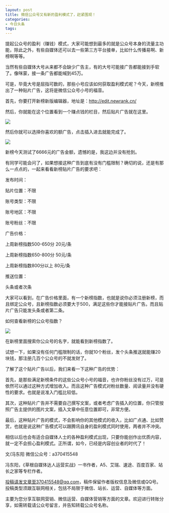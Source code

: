 ```yaml
---
layout: post
title: 微信公众号又有新的盈利模式了，赶紧围观！
categories:
- 今日头条
tags:
---
```

提起公众号的盈利（赚钱）模式，大家可能想到最多的就是公众号本身的流量主功能，除此之外，有些自媒体还可以去一些第三方平台接单，比如什么传播易啊、新榜啊等等。

当然有些自媒体大号从来都不会缺少广告主，有的大号可能接广告都能接到手软了。像咪蒙，接一条广告都能喊到45万。

可是，毕竟大号是屈指可数的，那些小号应该如何获取盈利模式呢？今天，新榜推出了一种贴片广告，这将是微信公众号小号的福音。

首先，你要打开新榜新版编辑器，地址是：http://edit.newrank.cn/

然后，你就能在这个位置看到一个赚点钱的栏目，然后贴片广告就在这里。

![](http://p3.pstatp.com/large/aa100092526a6a3a7b0)

然后你就可以选择你喜欢的额广告，点击插入进去就能完成了。

![](http://p1.pstatp.com/large/b0e0000268978d1f5c8)

新榜今天测试了6666元的广告金额，遗憾的是，我这边并没有抢到。

有同学可能会问了，如果想接这种广告到底有没有门槛限制？确切的说，还是有那么一点点的，一起来看看新榜贴片广告的要求吧：

发布时间：

贴片位置：不限

账号类型：不限

账号地区：不限

账号粉丝：不限

广告价格：

上周新榜指数500-650分 20元/条

上周新榜指数650-800分 50元/条

上周新榜指数800分以上 80元/条

推送位置：

头条或者次条

大家可以看到，在广告价格里面，有一个新榜指数，也就是说你必须注册新榜，而且绑定公众号，且新榜指数必须要大于500，满足这些你才能接贴片广告。而且贴片广告只能发头条或者第二条。

如何查看新榜的公众号指数？

![](http://p3.pstatp.com/large/b0c00002611dc653db7)

在新榜里面搜索你公众号的名字，就能看到新榜指数了。

试想一下，如果没有任何门槛限制的话，你就10个粉丝，发个头条推送就能赚20块钱，那注册几百个公众号的不就发财了。

了解了这个贴片广告以后，我们来看一下这种广告的优势：

首先，是那些满足新榜条件的这些公众号小号的福音，也许你粉丝没有过万，可是依然可以通过这种方式增加收入。而且这种广告模式对粉丝数量、阅读量并没有硬性的要求。也就是说准入门槛比较低。

其次，这种贴片广告并不需要自己撰写文案，或者考虑广告插入的位置，你只管按照广告主提供的图片文案，插入文章中任意位置即可，非常方便。

最后，这种贴片广告的模式，不会影响你的其他模式的收入，比如广点通、比如赞赏，也就是说这种广告模式可以跟腾讯自身的盈利模式同时使用，两者并不冲突。

相信以后也会有适合自媒体人士的各种盈利模式出现，只要你能创作出优质内容，就一定不会担心盈利模式。正所谓，如今，已经是内容创业者的时代了！

文/冯东阳 微信公众号：a370415548

冯东阳，《草根自媒体达人运营实战》一书作者，A5、艾瑞、速途、百度百家、站长之家等专栏作者。

投稿请发文章至370415548@qq.com，稿件保留作者版权信息及微信或QQ号。投稿类型须跟互联网相关，包括不局限于微信、站长、运营、自媒体等方面。

主要为您分享互联网营销、微信运营、自媒体营销等方面的文章。欢迎进行转账分享，如需转载请公众号留言，并告知转载公众号名称。